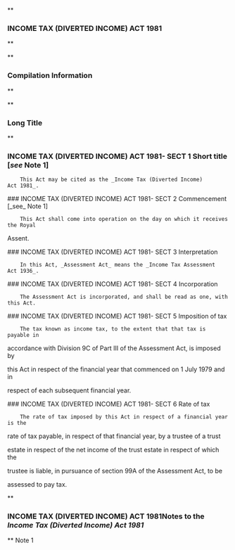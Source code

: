 **

###  INCOME TAX (DIVERTED INCOME) ACT 1981 
**


**

###  Compilation Information 
**





**

###  Long Title 
**
###  INCOME TAX (DIVERTED INCOME) ACT 1981- SECT 1  Short title [_see_ Note 1] 
<dl compact="">

		This Act may be cited as the _Income Tax (Diverted Income) Act 1981_.

 </dl>
###  INCOME TAX (DIVERTED INCOME) ACT 1981- SECT 2  Commencement [_see_ Note 1] 
<dl compact="">

		This Act shall come into operation on the day on which it receives the Royal

Assent.

 </dl>
###  INCOME TAX (DIVERTED INCOME) ACT 1981- SECT 3  Interpretation 
<dl compact="">

		In this Act, _Assessment Act_ means the _Income Tax Assessment Act 1936_.

 </dl>
###  INCOME TAX (DIVERTED INCOME) ACT 1981- SECT 4  Incorporation 
<dl compact="">

		The Assessment Act is incorporated, and shall be read as one, with this Act.

 </dl>
###  INCOME TAX (DIVERTED INCOME) ACT 1981- SECT 5  Imposition of tax 
<dl compact="">

		The tax known as income tax, to the extent that that tax is payable in

accordance with Division 9C of Part III of the Assessment Act, is imposed by

this Act in respect of the financial year that commenced on 1 July 1979 and in

respect of each subsequent financial year.

 </dl>
###  INCOME TAX (DIVERTED INCOME) ACT 1981- SECT 6  Rate of tax 
<dl compact="">

		The rate of tax imposed by this Act in respect of a financial year is the

rate of tax payable, in respect of that financial year, by a trustee of a trust

estate in respect of the net income of the trust estate in respect of which the

trustee is liable, in pursuance of section 99A of the Assessment Act, to be

assessed to pay tax.

 </dl>
**

###  INCOME TAX (DIVERTED INCOME) ACT 1981<centreit>Notes to the _Income Tax (Diverted Income) Act 1981_ </centreit>
**
Note 1




